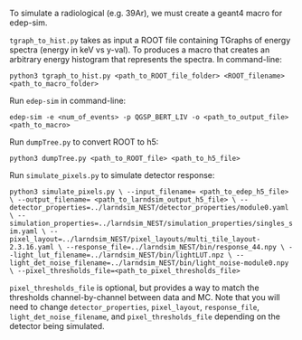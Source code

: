 To simulate a radiological (e.g. 39Ar), we must create a geant4 macro for edep-sim. 

`tgraph_to_hist.py` takes as input a ROOT file containing TGraphs of energy spectra (energy in keV vs y-val). To produces a macro that creates an arbitrary energy histogram that represents the spectra. In command-line: 

`python3 tgraph_to_hist.py <path_to_ROOT_file_folder> <ROOT_filename> <path_to_macro_folder>`

Run `edep-sim` in command-line:

`edep-sim -e <num_of_events> -p QGSP_BERT_LIV -o <path_to_output_file> <path_to_macro>`

Run `dumpTree.py` to convert ROOT to h5:

`python3 dumpTree.py <path_to_ROOT_file> <path_to_h5_file>`

Run `simulate_pixels.py` to simulate detector response:

`python3 simulate_pixels.py \
--input_filename= <path_to_edep_h5_file> \
--output_filename= <path_to_larndsim_output_h5_file> \
--detector_properties=../larndsim_NEST/detector_properties/module0.yaml \
--simulation_properties=../larndsim_NEST/simulation_properties/singles_sim.yaml \
--pixel_layout=../larndsim_NEST/pixel_layouts/multi_tile_layout-2.3.16.yaml \
--response_file=../larndsim_NEST/bin/response_44.npy \
--light_lut_filename=../larndsim_NEST/bin/lightLUT.npz \
--light_det_noise_filename=../larndsim_NEST/bin/light_noise-module0.npy \
--pixel_thresholds_file=<path_to_pixel_thresholds_file>`

`pixel_thresholds_file` is optional, but provides a way to match the thresholds channel-by-channel between data and MC. Note that you will need to change `detector_properties`, `pixel_layout`, `response_file`, `light_det_noise_filename`, and `pixel_thresholds_file` depending on the detector being simulated.


